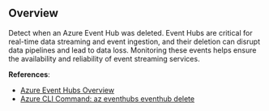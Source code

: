 ## Overview

Detect when an Azure Event Hub was deleted. Event Hubs are critical for real-time data streaming and event ingestion, and their deletion can disrupt data pipelines and lead to data loss. Monitoring these events helps ensure the availability and reliability of event streaming services.

**References**:
- [Azure Event Hubs Overview](https://learn.microsoft.com/en-us/azure/event-hubs/event-hubs-about)
- [Azure CLI Command: az eventhubs eventhub delete](https://learn.microsoft.com/en-us/cli/azure/eventhubs/eventhub?view=azure-cli-latest#az-eventhubs-eventhub-delete)
